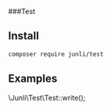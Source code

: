 ###Test

## Install

```bash
composer require junli/test
```

## Examples

\Junli\Test\Test::write();